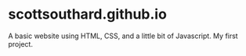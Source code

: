 # scottsouthard.github.io

A basic website using HTML, CSS, and a little bit of Javascript.
My first project.
